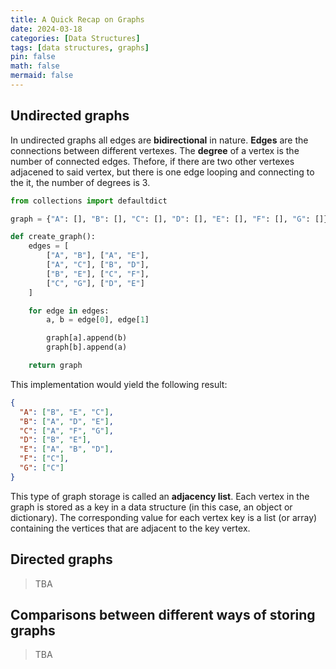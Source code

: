 ```yaml
---
title: A Quick Recap on Graphs
date: 2024-03-18
categories: [Data Structures]
tags: [data structures, graphs]
pin: false
math: false
mermaid: false
---
```


## Undirected graphs

In undirected graphs all edges are **bidirectional** in nature.
**Edges** are the connections between different vertexes.
The **degree** of a vertex is the number of connected edges.
Thefore, if there are two other vertexes adjacened to said vertex,
but there is one edge looping and connecting to the it, the number of degrees is 3.

```python
from collections import defaultdict

graph = {"A": [], "B": [], "C": [], "D": [], "E": [], "F": [], "G": []}

def create_graph():
    edges = [
        ["A", "B"], ["A", "E"],
        ["A", "C"], ["B", "D"],
        ["B", "E"], ["C", "F"],
        ["C", "G"], ["D", "E"]
    ]

    for edge in edges:
        a, b = edge[0], edge[1]

        graph[a].append(b)
        graph[b].append(a)

    return graph
```

This implementation would yield the following result:

```json
{
  "A": ["B", "E", "C"],
  "B": ["A", "D", "E"],
  "C": ["A", "F", "G"],
  "D": ["B", "E"],
  "E": ["A", "B", "D"],
  "F": ["C"],
  "G": ["C"]
}
```

This type of graph storage is called an **adjacency list**.
Each vertex in the graph is stored as a key in a data structure (in this case, an object or dictionary).
The corresponding value for each vertex key is a list (or array) containing the vertices that are adjacent to the key vertex.

## Directed graphs

> TBA

## Comparisons between different ways of storing graphs

> TBA
